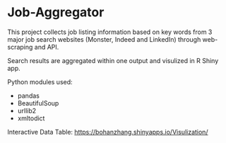 # Job-Aggregator
This project collects job listing information based on key words from 3 major job search websites (Monster, Indeed and LinkedIn) through web-scraping and API. 

Search results are aggregated within one output and visulized in R Shiny app. 

Python modules used:
- pandas
- BeautifulSoup
- urllib2
- xmltodict

Interactive Data Table:
https://bohanzhang.shinyapps.io/Visulization/
